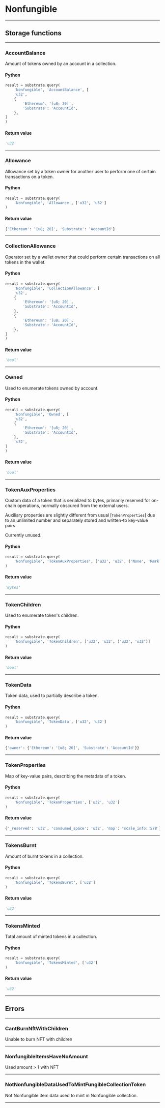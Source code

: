 
# Nonfungible

---------
## Storage functions

---------
### AccountBalance
 Amount of tokens owned by an account in a collection.

#### Python
```python
result = substrate.query(
    'Nonfungible', 'AccountBalance', [
    'u32',
    {
        'Ethereum': '[u8; 20]',
        'Substrate': 'AccountId',
    },
]
)
```

#### Return value
```python
'u32'
```
---------
### Allowance
 Allowance set by a token owner for another user to perform one of certain transactions on a token.

#### Python
```python
result = substrate.query(
    'Nonfungible', 'Allowance', ['u32', 'u32']
)
```

#### Return value
```python
{'Ethereum': '[u8; 20]', 'Substrate': 'AccountId'}
```
---------
### CollectionAllowance
 Operator set by a wallet owner that could perform certain transactions on all tokens in the wallet.

#### Python
```python
result = substrate.query(
    'Nonfungible', 'CollectionAllowance', [
    'u32',
    {
        'Ethereum': '[u8; 20]',
        'Substrate': 'AccountId',
    },
    {
        'Ethereum': '[u8; 20]',
        'Substrate': 'AccountId',
    },
]
)
```

#### Return value
```python
'bool'
```
---------
### Owned
 Used to enumerate tokens owned by account.

#### Python
```python
result = substrate.query(
    'Nonfungible', 'Owned', [
    'u32',
    {
        'Ethereum': '[u8; 20]',
        'Substrate': 'AccountId',
    },
    'u32',
]
)
```

#### Return value
```python
'bool'
```
---------
### TokenAuxProperties
 Custom data of a token that is serialized to bytes,
 primarily reserved for on-chain operations,
 normally obscured from the external users.

 Auxiliary properties are slightly different from
 usual [`TokenProperties`] due to an unlimited number
 and separately stored and written-to key-value pairs.

 Currently unused.

#### Python
```python
result = substrate.query(
    'Nonfungible', 'TokenAuxProperties', ['u32', 'u32', ('None', 'Rmrk'), 'Bytes']
)
```

#### Return value
```python
'Bytes'
```
---------
### TokenChildren
 Used to enumerate token&#x27;s children.

#### Python
```python
result = substrate.query(
    'Nonfungible', 'TokenChildren', ['u32', 'u32', ('u32', 'u32')]
)
```

#### Return value
```python
'bool'
```
---------
### TokenData
 Token data, used to partially describe a token.

#### Python
```python
result = substrate.query(
    'Nonfungible', 'TokenData', ['u32', 'u32']
)
```

#### Return value
```python
{'owner': {'Ethereum': '[u8; 20]', 'Substrate': 'AccountId'}}
```
---------
### TokenProperties
 Map of key-value pairs, describing the metadata of a token.

#### Python
```python
result = substrate.query(
    'Nonfungible', 'TokenProperties', ['u32', 'u32']
)
```

#### Return value
```python
{'_reserved': 'u32', 'consumed_space': 'u32', 'map': 'scale_info::578'}
```
---------
### TokensBurnt
 Amount of burnt tokens in a collection.

#### Python
```python
result = substrate.query(
    'Nonfungible', 'TokensBurnt', ['u32']
)
```

#### Return value
```python
'u32'
```
---------
### TokensMinted
 Total amount of minted tokens in a collection.

#### Python
```python
result = substrate.query(
    'Nonfungible', 'TokensMinted', ['u32']
)
```

#### Return value
```python
'u32'
```
---------
## Errors

---------
### CantBurnNftWithChildren
Unable to burn NFT with children

---------
### NonfungibleItemsHaveNoAmount
Used amount &gt; 1 with NFT

---------
### NotNonfungibleDataUsedToMintFungibleCollectionToken
Not Nonfungible item data used to mint in Nonfungible collection.

---------
